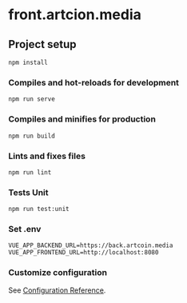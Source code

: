 # front.artcion.media

## Project setup
```
npm install
```

### Compiles and hot-reloads for development
```
npm run serve
```

### Compiles and minifies for production
```
npm run build
```

### Lints and fixes files
```
npm run lint
```

### Tests Unit
```
npm run test:unit
```

### Set .env
```
VUE_APP_BACKEND_URL=https://back.artcoin.media
VUE_APP_FRONTEND_URL=http://localhost:8080
```


### Customize configuration
See [Configuration Reference](https://cli.vuejs.org/config/).
